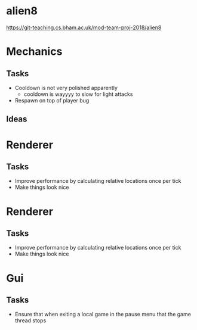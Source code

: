 # alien8

https://git-teaching.cs.bham.ac.uk/mod-team-proj-2018/alien8


# Mechanics
## Tasks
- Cooldown is not very polished apparently
  - cooldown is wayyyy to slow for light attacks
- Respawn on top of player bug

## Ideas

# Renderer
## Tasks
- Improve performance by calculating relative locations once per tick
- Make things look nice

# Renderer
## Tasks
- Improve performance by calculating relative locations once per tick
- Make things look nice


# Gui
## Tasks
- Ensure that when exiting a local game in the pause menu that the game thread stops




